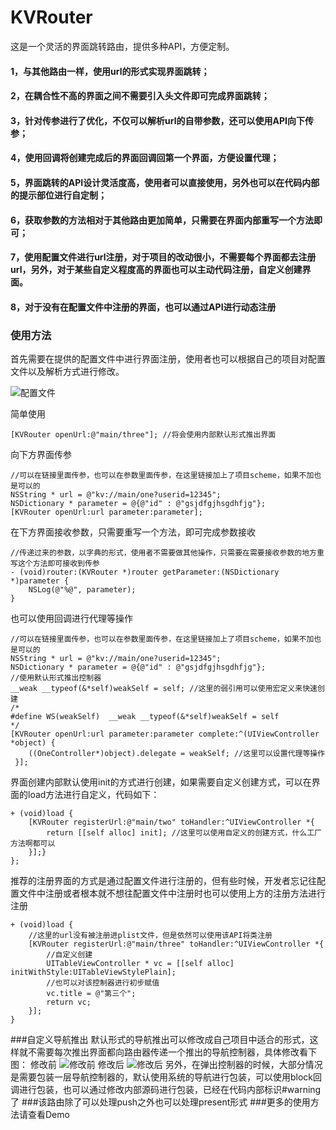 # KVRouter
这是一个灵活的界面跳转路由，提供多种API，方便定制。

#### 1，与其他路由一样，使用url的形式实现界面跳转；
#### 2，在耦合性不高的界面之间不需要引入头文件即可完成界面跳转；
#### 3，针对传参进行了优化，不仅可以解析url的自带参数，还可以使用API向下传参；
#### 4，使用回调将创建完成后的界面回调回第一个界面，方便设置代理；
#### 5，界面跳转的API设计灵活度高，使用者可以直接使用，另外也可以在代码内部的提示部位进行自定制；
#### 6，获取参数的方法相对于其他路由更加简单，只需要在界面内部重写一个方法即可；
#### 7，使用配置文件进行url注册，对于项目的改动很小，不需要每个界面都去注册url，另外，对于某些自定义程度高的界面也可以主动代码注册，自定义创建界面。
#### 8，对于没有在配置文件中注册的界面，也可以通过API进行动态注册

### 使用方法
首先需要在提供的配置文件中进行界面注册，使用者也可以根据自己的项目对配置文件以及解析方式进行修改。


![配置文件](https://raw.githubusercontent.com/kevin930119/KVRouter/master/peizhiwenjian.png)

简单使用
```
[KVRouter openUrl:@"main/three"]; //将会使用内部默认形式推出界面
```
向下方界面传参
```
//可以在链接里面传参，也可以在参数里面传参，在这里链接加上了项目scheme，如果不加也是可以的
NSString * url = @"kv://main/one?userid=12345";
NSDictionary * parameter = @{@"id" : @"gsjdfgjhsgdhfjg"};
[KVRouter openUrl:url parameter:parameter];
```
在下方界面接收参数，只需要重写一个方法，即可完成参数接收
```
//传递过来的参数，以字典的形式，使用者不需要做其他操作，只需要在需要接收参数的地方重写这个方法即可接收到传参
- (void)router:(KVRouter *)router getParameter:(NSDictionary *)parameter {
    NSLog(@"%@", parameter);
}
```
也可以使用回调进行代理等操作
```
//可以在链接里面传参，也可以在参数里面传参，在这里链接加上了项目scheme，如果不加也是可以的
NSString * url = @"kv://main/one?userid=12345";
NSDictionary * parameter = @{@"id" : @"gsjdfgjhsgdhfjg"};
//使用默认形式推出控制器
__weak __typeof(&*self)weakSelf = self; //这里的弱引用可以使用宏定义来快速创建
/*
#define WS(weakSelf)  __weak __typeof(&*self)weakSelf = self
*/
[KVRouter openUrl:url parameter:parameter complete:^(UIViewController *object) {
    ((OneController*)object).delegate = weakSelf; //这里可以设置代理等操作
 }];
```
界面创建内部默认使用init的方式进行创建，如果需要自定义创建方式，可以在界面的load方法进行自定义，代码如下：
```
+ (void)load {
    [KVRouter registerUrl:@"main/two" toHandler:^UIViewController *{
        return [[self alloc] init]; //这里可以使用自定义的创建方式，什么工厂方法啊都可以
    }];}
};
```
推荐的注册界面的方式是通过配置文件进行注册的，但有些时候，开发者忘记往配置文件中注册或者根本就不想往配置文件中注册时也可以使用上方的注册方法进行注册
```
+ (void)load {
    //这里的url没有被注册进plist文件，但是依然可以使用该API将类注册
    [KVRouter registerUrl:@"main/three" toHandler:^UIViewController *{
        //自定义创建
        UITableViewController * vc = [[self alloc] initWithStyle:UITableViewStylePlain];
        //也可以对该控制器进行初步赋值
        vc.title = @"第三个";
        return vc;
    }];
}
```

###自定义导航推出
默认形式的导航推出可以修改成自己项目中适合的形式，这样就不需要每次推出界面都向路由器传递一个推出的导航控制器，具体修改看下图：
修改前
![修改前](https://raw.githubusercontent.com/kevin930119/KVRouter/master/xiugai.png)
修改后
![修改后](https://raw.githubusercontent.com/kevin930119/KVRouter/master/xiugai1.png)
另外，在弹出控制器的时候，大部分情况是需要包装一层导航控制器的，默认使用系统的导航进行包装，可以使用block回调进行包装，也可以通过修改内部源码进行包装，已经在代码内部标识#warning了
###该路由除了可以处理push之外也可以处理present形式
###更多的使用方法请查看Demo
